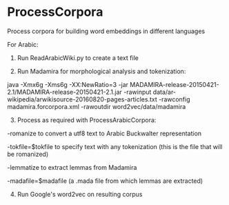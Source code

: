 # ProcessCorpora
Process corpora for building word embeddings in different languages

For Arabic:

1) Run ReadArabicWiki.py to create a text file


2) Run Madamira for morphological analysis and tokenization:


java -Xmx6g -Xms6g -XX:NewRatio=3
-jar MADAMIRA-release-20150421-2.1/MADAMIRA-release-20150421-2.1.jar
-rawinput data/ar-wikipedia/arwikisource-20160820-pages-articles.txt
-rawconfig madamira.forcorpora.xml
-rawoutdir word2vec/data/madamira


3) Process as required with ProcessArabicCorpora:


-romanize to convert a utf8 text to Arabic Buckwalter representation


-tokfile=$tokfile to specify text with any tokenization (this is the file that will be romanized)


-lemmatize to extract lemmas from Madamira


-madafile=$madafile  (a .mada file from which lemmas are extracted)



4) Run Google's word2vec on resulting corpus
